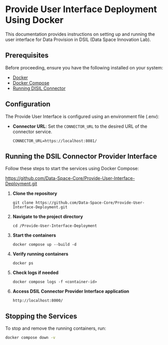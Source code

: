 # Provide User Interface Deployment Using Docker

This documentation provides instructions on setting up and running the user interface for Data Provision in DSIL (Data Space Innovation Lab).


## Prerequisites
Before proceeding, ensure you have the following installed on your system:

- [Docker](https://www.docker.com/)
- [Docker Compose](https://docs.docker.com/compose/)
- [Running DISIL Connector](https://github.com/Data-Space-Core/Connector-Deployment)


## Configuration
The Provide User Interface is configured using an environment file (.env): 
- **Connector URL**: Set the `CONNECTOR_URL` to the desired URL of the connector service.
  ```env
  CONNECTOR_URL=https://localhost:8081/
  ```

## Running the DSIL Connector Provider Interface
Follow these steps to start the services using Docker Compose:

https://github.com/Data-Space-Core/Provide-User-Interface-Deployment.git
1. **Clone the repository**
   ```
   git clone https://github.com/Data-Space-Core/Provide-User-Interface-Deployment.git
   ```
2. **Navigate to the project directory**
   ```
   cd /Provide-User-Interface-Deployment
   ```
3. **Start the containers**
   ```
   docker compose up --build -d
   ```
4. **Verify running containers**
   ```
   docker ps
   ```
5. **Check logs if needed**
   ```
   docker compose logs -f <container-id>
   ```
   
6. **Access DSIL Connector Provider Interface application**
   ```
   http://localhost:8000/
   ```

## Stopping the Services
To stop and remove the running containers, run:
```sh
docker compose down -v
```

